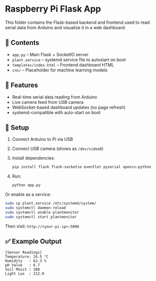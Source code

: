 # Raspberry Pi Flask App

This folder contains the Flask-based backend and frontend used to read serial data from Arduino and visualize it in a web dashboard.

## 📂 Contents

- `app.py` – Main Flask + SocketIO server
- `plant.service` – systemd service file to autostart on boot
- `templates/index.html` – Frontend dashboard HTML
- `cnn/` – Placeholder for machine learning models

## 🚀 Features

- Real-time serial data reading from Arduino
- Live camera feed from USB camera
- WebSocket-based dashboard updates (no page refresh)
- systemd-compatible with auto-start on boot

## 🔧 Setup

1. Connect Arduino to Pi via USB
2. Connect USB camera (shows as `/dev/video0`)
3. Install dependencies:
   ```bash
   pip install flask flask-socketio eventlet pyserial opencv-python
4. Run:

   ```python
   python app.py
   ```

Or enable as a service:

```bash
sudo cp plant.service /etc/systemd/system/
sudo systemctl daemon-reload
sudo systemctl enable plantmonitor
sudo systemctl start plantmonitor
```

Then visit: `http://<your-pi-ip>:5000`

## ✅ Example Output

```text
[Sensor Readings]
Temperature: 24.5 °C
Humidity   : 62.3 %
pH Value   : 6.7
Soil Moist : 388
Light Lux  : 212.0
```



